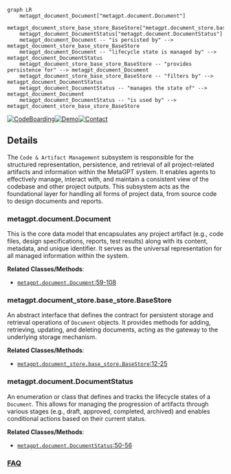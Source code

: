 ```mermaid
graph LR
    metagpt_document_Document["metagpt.document.Document"]
    metagpt_document_store_base_store_BaseStore["metagpt.document_store.base_store.BaseStore"]
    metagpt_document_DocumentStatus["metagpt.document.DocumentStatus"]
    metagpt_document_Document -- "is persisted by" --> metagpt_document_store_base_store_BaseStore
    metagpt_document_Document -- "lifecycle state is managed by" --> metagpt_document_DocumentStatus
    metagpt_document_store_base_store_BaseStore -- "provides persistence for" --> metagpt_document_Document
    metagpt_document_store_base_store_BaseStore -- "filters by" --> metagpt_document_DocumentStatus
    metagpt_document_DocumentStatus -- "manages the state of" --> metagpt_document_Document
    metagpt_document_DocumentStatus -- "is used by" --> metagpt_document_store_base_store_BaseStore
```

[![CodeBoarding](https://img.shields.io/badge/Generated%20by-CodeBoarding-9cf?style=flat-square)](https://github.com/CodeBoarding/CodeBoarding)[![Demo](https://img.shields.io/badge/Try%20our-Demo-blue?style=flat-square)](https://www.codeboarding.org/demo)[![Contact](https://img.shields.io/badge/Contact%20us%20-%20contact@codeboarding.org-lightgrey?style=flat-square)](mailto:contact@codeboarding.org)

## Details

The `Code & Artifact Management` subsystem is responsible for the structured representation, persistence, and retrieval of all project-related artifacts and information within the MetaGPT system. It enables agents to effectively manage, interact with, and maintain a consistent view of the codebase and other project outputs. This subsystem acts as the foundational layer for handling all forms of project data, from source code to design documents and reports.

### metagpt.document.Document
This is the core data model that encapsulates any project artifact (e.g., code files, design specifications, reports, test results) along with its content, metadata, and unique identifier. It serves as the universal representation for all managed information within the system.


**Related Classes/Methods**:

- <a href="https://github.com/geekan/MetaGPT/blob/main/metagpt/document.py#L59-L108" target="_blank" rel="noopener noreferrer">`metagpt.document.Document`:59-108</a>


### metagpt.document_store.base_store.BaseStore
An abstract interface that defines the contract for persistent storage and retrieval operations of `Document` objects. It provides methods for adding, retrieving, updating, and deleting documents, acting as the gateway to the underlying storage mechanism.


**Related Classes/Methods**:

- <a href="https://github.com/geekan/MetaGPT/blob/main/metagpt/document_store/base_store.py#L12-L25" target="_blank" rel="noopener noreferrer">`metagpt.document_store.base_store.BaseStore`:12-25</a>


### metagpt.document.DocumentStatus
An enumeration or class that defines and tracks the lifecycle states of a `Document`. This allows for managing the progression of artifacts through various stages (e.g., draft, approved, completed, archived) and enables conditional actions based on their current status.


**Related Classes/Methods**:

- <a href="https://github.com/geekan/MetaGPT/blob/main/metagpt/document.py#L50-L56" target="_blank" rel="noopener noreferrer">`metagpt.document.DocumentStatus`:50-56</a>




### [FAQ](https://github.com/CodeBoarding/GeneratedOnBoardings/tree/main?tab=readme-ov-file#faq)